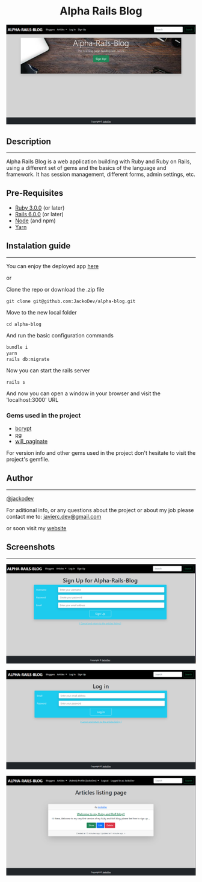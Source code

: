 
<h1 align="center"> Alpha Rails Blog</h1>

<p align="center"><img src="https://github.com/JackoDev/alpha-blog/blob/main/pics/home-page.PNG"/></p> 


## Description
---
Alpha Rails Blog is a web application building with Ruby and Ruby on Rails, using a different set of gems and the basics of the language and framework. It has session management, different forms, admin settings, etc.

## Pre-Requisites

- [Ruby 3.0.0](https://www.ruby-lang.org/es/downloads/) (or later)
- [Rails 6.0.0](https://rubyonrails.org/) (or later)
- [Node](https://nodejs.org/en/) (and npm)
- [Yarn](https://yarnpkg.com/getting-started/install)
 
## Instalation guide
---
You can enjoy the deployed app [here](https://ruby-rails-alphablog.herokuapp.com/)

or

Clone the repo or download the .zip file

    git clone git@github.com:JackoDev/alpha-blog.git

Move to the new local folder

    cd alpha-blog
    
And run the basic configuration commands

    bundle i
    yarn
    rails db:migrate

Now you can start the rails server

    rails s

And now you can open a window in your browser and visit the 'localhost:3000' URL


### Gems used in the project

- [bcrypt](https://github.com/bcrypt-ruby/bcrypt-ruby)
- [pg](https://github.com/ged/ruby-pg)
- [will_paginate](https://github.com/mislav/will_paginate)

For version info and other gems used in the project don't hesitate to visit the project's gemfile.


## Author
---
[@jackodev](https://twitter.com/jackodev_)

For aditional info, or any questions about the project or about my job please contact me to: javierc.dev@gmail.com

or soon visit my [website](https://jacko.dev)

## Screenshots
---

<p align="center"><img src="https://github.com/JackoDev/alpha-blog/blob/main/pics/signup-form.PNG"/></p> 
<p align="center"><img src="https://github.com/JackoDev/alpha-blog/blob/main/pics/login-form.PNG"/></p> 
<p align="center"><img src="https://github.com/JackoDev/alpha-blog/blob/main/pics/articles-list.PNG"/></p> 


